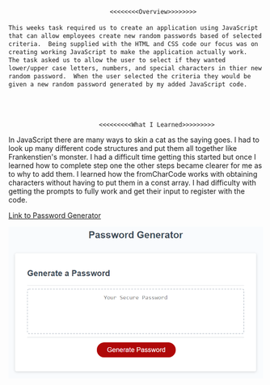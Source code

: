                                 <<<<<<<<Overview>>>>>>>>

    This weeks task required us to create an application using JavaScript that can allow employees create new random passwords based of selected criteria.  Being supplied with the HTML and CSS code our focus was on creating working JavaScript to make the application actually work.  The task asked us to allow the user to select if they wanted lower/upper case letters, numbers, and special characters in thier new random password.  When the user selected the criteria they would be given a new random password generated by my added JavaScript code.   




                             <<<<<<<<<What I Learned>>>>>>>>>

In JavaScript there are many ways to skin a cat as the saying goes.  I had to look up many different code structures and put them all together like Frankenstien's monster.  I had a difficult time getting this started but once I learned how to complete step one the other steps became clearer for me as to why to add them.  I learned how the fromCharCode works with obtaining characters without having to put them in a const array.  I had difficulty with getting the prompts to fully work and get their input to register with the code.  













[Link to Password Generator](https://haru2727.github.io/passwordGenHW3/)

![](images/homework_demo.png)


 
